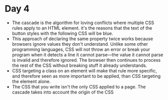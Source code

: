# Day 4

- The cascade is the algorithm for loving conflicts where multiple CSS rules apply to an HTML element. it's the reasons that the text of the button styles with the following CSS will be blue.
- This approach of declaring the same property twice works because browsers ignore values they don't understand. Unlike some other programming languages, CSS will not throw an error or break your program when it detects a line it cannot parse—the value it cannot parse is invalid and therefore ignored. The browser then continues to process the rest of the CSS without breaking stuff it already understands.
- CSS targeting a class on an element will make that rule more specific, and therefore seen as more important to be applied, than CSS targeting the element alone.
- The CSS that you write isn't the only CSS applied to a page. The cascade takes into account the origin of the CSS
